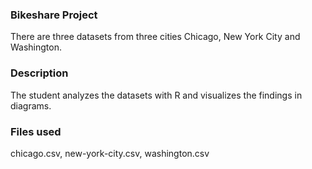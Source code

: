 ### Bikeshare Project
There are three datasets from three cities Chicago, New York City and Washington.

### Description
The student analyzes the datasets with R and visualizes the findings in diagrams.

### Files used
chicago.csv, new-york-city.csv, washington.csv

